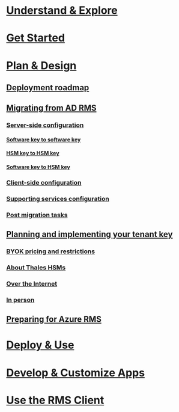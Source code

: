 # [Understand & Explore](/rights-management/understand-explore/azure-rights-management)
# [Get Started](/rights-management/get-started/requirements-azure-rms)
# [Plan & Design](./deployment-roadmap.md)
## [Deployment roadmap](./deployment-roadmap.md)
## [Migrating from AD RMS](./migrate-from-ad-rms-to-azure-rms.md)
### [Server-side configuration](./migrate-from-ad-rms-phase1.md)
#### [Software key to software key](migrate-softwarekey-to-softwarekey.md)
#### [HSM key to HSM key](migrate-hsmkey-to-hsmkey.md)
#### [Software key to HSM key](migrate-softwarekey-to-hsmkey.md)
### [Client-side configuration](./migrate-from-ad-rms-phase2.md)
### [Supporting services configuration](./migrate-from-ad-rms-phase3.md)
### [Post migration tasks](./migrate-from-ad-rms-phase4.md)
## [Planning and implementing your tenant key](./plan-implement-tenant-key.md)
### [BYOK pricing and restrictions](byok-price-restrictions.md)
### [About Thales HSMs](thales-hsm.md)
### [Over the Internet](generate-tenant-key-internet.md)
### [In person](generate-tenant-key-in-person.md)
## [Preparing for Azure RMS](./prepare.md)
# [Deploy & Use](/rights-management/deploy-use/activate-service)
# [Develop & Customize Apps](/rights-management/develop/developers-guide)
# [Use the RMS Client](/rights-management/rms-client/use-client)